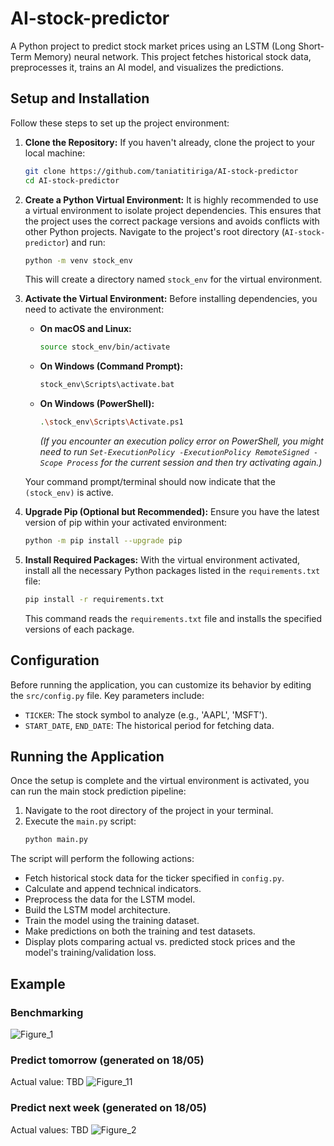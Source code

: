 # AI-stock-predictor

A Python project to predict stock market prices using an LSTM (Long Short-Term Memory) neural network. This project fetches historical stock data, preprocesses it, trains an AI model, and visualizes the predictions.

## Setup and Installation

Follow these steps to set up the project environment:

1.  **Clone the Repository:**
    If you haven't already, clone the project to your local machine:
    ```bash
    git clone https://github.com/taniatitiriga/AI-stock-predictor
    cd AI-stock-predictor
    ```

2.  **Create a Python Virtual Environment:**
    It is highly recommended to use a virtual environment to isolate project dependencies. This ensures that the project uses the correct package versions and avoids conflicts with other Python projects.
    Navigate to the project's root directory (`AI-stock-predictor`) and run:
    ```bash
    python -m venv stock_env
    ```
    This will create a directory named `stock_env` for the virtual environment.

3.  **Activate the Virtual Environment:**
    Before installing dependencies, you need to activate the environment:
    *   **On macOS and Linux:**
        ```bash
        source stock_env/bin/activate
        ```
    *   **On Windows (Command Prompt):**
        ```bash
        stock_env\Scripts\activate.bat
        ```
    *   **On Windows (PowerShell):**
        ```bash
        .\stock_env\Scripts\Activate.ps1
        ```
        *(If you encounter an execution policy error on PowerShell, you might need to run `Set-ExecutionPolicy -ExecutionPolicy RemoteSigned -Scope Process` for the current session and then try activating again.)*

    Your command prompt/terminal should now indicate that the `(stock_env)` is active.

4.  **Upgrade Pip (Optional but Recommended):**
    Ensure you have the latest version of pip within your activated environment:
    ```bash
    python -m pip install --upgrade pip
    ```

5.  **Install Required Packages:**
    With the virtual environment activated, install all the necessary Python packages listed in the `requirements.txt` file:
    ```bash
    pip install -r requirements.txt
    ```
    This command reads the `requirements.txt` file and installs the specified versions of each package.

## Configuration

Before running the application, you can customize its behavior by editing the `src/config.py` file. Key parameters include:

*   `TICKER`: The stock symbol to analyze (e.g., 'AAPL', 'MSFT').
*   `START_DATE`, `END_DATE`: The historical period for fetching data.

## Running the Application

Once the setup is complete and the virtual environment is activated, you can run the main stock prediction pipeline:

1.  Navigate to the root directory of the project in your terminal.
2.  Execute the `main.py` script:
    ```bash
    python main.py
    ```

The script will perform the following actions:
*   Fetch historical stock data for the ticker specified in `config.py`.
*   Calculate and append technical indicators.
*   Preprocess the data for the LSTM model.
*   Build the LSTM model architecture.
*   Train the model using the training dataset.
*   Make predictions on both the training and test datasets.
*   Display plots comparing actual vs. predicted stock prices and the model's training/validation loss.

## Example

### Benchmarking
![Figure_1](https://github.com/user-attachments/assets/2a9c3f10-d1a0-4d8b-975f-d1a4ab2a466c)

### Predict tomorrow (generated on 18/05)
Actual value: TBD
![Figure_11](https://github.com/user-attachments/assets/0ed6fb67-b654-4d80-841f-541c569a32a8)

### Predict next week (generated on 18/05)
Actual values: TBD
![Figure_2](https://github.com/user-attachments/assets/75758bdb-f19f-4949-bae2-b91c660c4c76)


